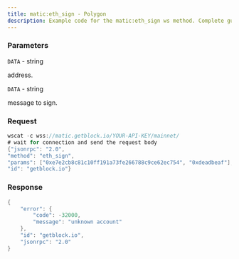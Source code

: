 ```yaml
---
title: matic:eth_sign - Polygon
description: Example code for the matic:eth_sign ws method. Сomplete guide on how to use matic:eth_sign ws in GetBlock.io Web3 documentation.
---
```


### Parameters


`DATA` - string

address.

`DATA` - string

message to sign.

### Request

``` java
wscat -c wss://matic.getblock.io/YOUR-API-KEY/mainnet/ 
# wait for connection and send the request body 
{"jsonrpc": "2.0",
"method": "eth_sign",
"params": ["0xe7e2cb8c81c10ff191a73fe266788c9ce62ec754", "0xdeadbeaf"],
"id": "getblock.io"}
```

###  Response

``` java
{
    "error": {
        "code": -32000,
        "message": "unknown account"
    },
    "id": "getblock.io",
    "jsonrpc": "2.0"
}
```

